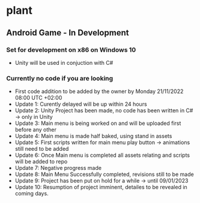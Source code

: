 # plant

## Android Game - In Development

### Set for development on x86 on Windows 10

+ Unity will be used in conjuction with C#

### Currently no code if you are looking

+ First code addition to be added by the owner by Monday 21/11/2022 08:00 UTC +02:00
+ Update 1: Curently delayed will be up within 24 hours
+ Update 2: Unity Project has been made, no code has been written in C# -> only in Unity  
+ Update 3: Main menu is being worked on and will be uploaded first before any other 
+ Update 4: Main menu is made half baked, using stand in assets
+ Update 5: First scripts written for main menu play button -> animations still need to be added 
+ Update 6: Once Main menu is completed all assets relating and scripts will be added to repo
+ Update 7: Negative progress made
+ Update 8: Main Menu Successfully completed, revisions still to be made
+ Update 9: Project has been put on hold for a while -> until 09/01/2023
+ Update 10: Resumption of project imminent, detailes to be revealed in coming days.

